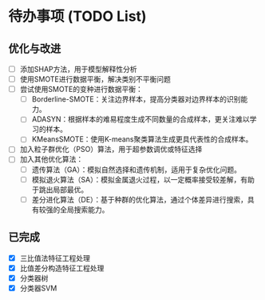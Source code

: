 # 待办事项 (TODO List)

## 优化与改进

- [ ] 添加SHAP方法，用于模型解释性分析
- [ ] 使用SMOTE进行数据平衡，解决类别不平衡问题
- [ ] 尝试使用SMOTE的变种进行数据平衡：
    - [ ] Borderline-SMOTE：关注边界样本，提高分类器对边界样本的识别能力。
    - [ ] ADASYN：根据样本的难易程度生成不同数量的合成样本，更关注难以学习的样本。
    - [ ] KMeansSMOTE：使用K-means聚类算法生成更具代表性的合成样本。
- [ ] 加入粒子群优化（PSO）算法，用于超参数调优或特征选择
- [ ] 加入其他优化算法：
    - [ ] 遗传算法（GA）：模拟自然选择和遗传机制，适用于复杂优化问题。
    - [ ] 模拟退火算法（SA）：模拟金属退火过程，以一定概率接受较差解，有助于跳出局部最优。
    - [ ] 差分进化算法（DE）：基于种群的优化算法，通过个体差异进行搜索，具有较强的全局搜索能力。

## 已完成

- [x] 三比值法特征工程处理
- [x] 比值差分构造特征工程处理
- [x] 分类器树
- [x] 分类器SVM